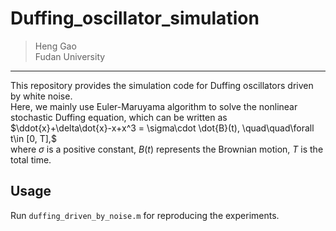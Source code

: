 # Duffing_oscillator_simulation
> Heng Gao  
> Fudan University
---

This repository provides the simulation code for Duffing oscillators driven by white noise.  
Here, we mainly use Euler-Maruyama algorithm to solve the nonlinear stochastic Duffing equation, which can be written as   
$\ddot{x}+\delta\dot{x}-x+x^3 = \sigma\cdot \dot{B}(t), \quad\quad\forall t\in [0, T],$  
where $\sigma$ is a positive constant, $B(t)$ represents the Brownian motion, $T$ is the total time.

## Usage
Run `duffing_driven_by_noise.m` for reproducing the experiments.
